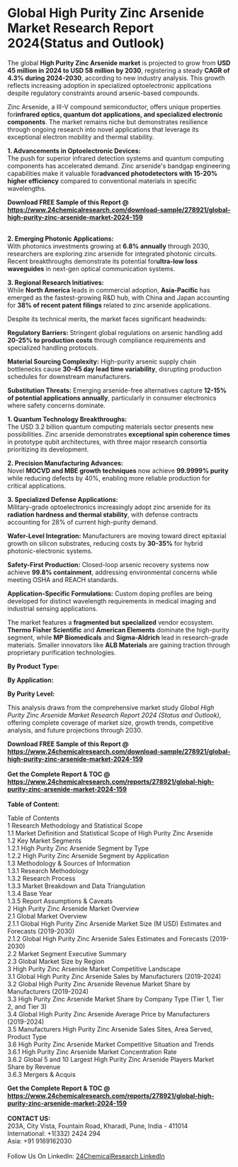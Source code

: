 <h1>Global High Purity Zinc Arsenide Market Research Report 2024(Status and Outlook)</h1><p>The global <strong>High Purity Zinc Arsenide market</strong> is projected to grow from <strong>USD 45 million in 2024 to USD 58 million by 2030</strong>, registering a steady <strong>CAGR of 4.3% during 2024-2030</strong>, according to new industry analysis. This growth reflects increasing adoption in specialized optoelectronic applications despite regulatory constraints around arsenic-based compounds.</p><p>Zinc Arsenide, a III-V compound semiconductor, offers unique properties for<strong>infrared optics, quantum dot applications, and specialized electronic components</strong>. The market remains niche but demonstrates resilience through ongoing research into novel applications that leverage its exceptional electron mobility and thermal stability.</p><p><strong>1. Advancements in Optoelectronic Devices:</strong><br>
The push for superior infrared detection systems and quantum computing components has accelerated demand. Zinc arsenide's bandgap engineering capabilities make it valuable for<strong>advanced photodetectors with 15-20% higher efficiency</strong> compared to conventional materials in specific wavelengths.</p><div><b>Download FREE Sample of this Report @ 
            <a href="https://www.24chemicalresearch.com/download-sample/278921/global-high-purity-zinc-arsenide-market-2024-159">
            https://www.24chemicalresearch.com/download-sample/278921/global-high-purity-zinc-arsenide-market-2024-159</a></b></div><br><p><strong>2. Emerging Photonic Applications:</strong><br>
With photonics investments growing at <strong>6.8% annually</strong> through 2030, researchers are exploring zinc arsenide for integrated photonic circuits. Recent breakthroughs demonstrate its potential for<strong>ultra-low loss waveguides</strong> in next-gen optical communication systems.</p><p><strong>3. Regional Research Initiatives:</strong><br>
While <strong>North America</strong> leads in commercial adoption, <strong>Asia-Pacific</strong> has emerged as the fastest-growing R&amp;D hub, with China and Japan accounting for <strong>38% of recent patent filings</strong> related to zinc arsenide applications.</p><p>Despite its technical merits, the market faces significant headwinds:</p><p><strong>Regulatory Barriers:</strong> Stringent global regulations on arsenic handling add <strong>20-25% to production costs</strong> through compliance requirements and specialized handling protocols.</p><p><strong>Material Sourcing Complexity:</strong> High-purity arsenic supply chain bottlenecks cause <strong>30-45 day lead time variability</strong>, disrupting production schedules for downstream manufacturers.</p><p><strong>Substitution Threats:</strong> Emerging arsenide-free alternatives capture <strong>12-15% of potential applications annually</strong>, particularly in consumer electronics where safety concerns dominate.</p><p><strong>1. Quantum Technology Breakthroughs:</strong><br>
The USD 3.2 billion quantum computing materials sector presents new possibilities. Zinc arsenide demonstrates <strong>exceptional spin coherence times</strong> in prototype qubit architectures, with three major research consortia prioritizing its development.</p><p><strong>2. Precision Manufacturing Advances:</strong><br>
Novel <strong>MOCVD and MBE growth techniques</strong> now achieve <strong>99.9999% purity</strong> while reducing defects by 40%, enabling more reliable production for critical applications.</p><p><strong>3. Specialized Defense Applications:</strong><br>
Military-grade optoelectronics increasingly adopt zinc arsenide for its <strong>radiation hardness and thermal stability</strong>, with defense contracts accounting for 28% of current high-purity demand.</p><p><strong>Wafer-Level Integration:</strong> Manufacturers are moving toward direct epitaxial growth on silicon substrates, reducing costs by <strong>30-35%</strong> for hybrid photonic-electronic systems.</p><p><strong>Safety-First Production:</strong> Closed-loop arsenic recovery systems now achieve <strong>99.8% containment</strong>, addressing environmental concerns while meeting OSHA and REACH standards.</p><p><strong>Application-Specific Formulations:</strong> Custom doping profiles are being developed for distinct wavelength requirements in medical imaging and industrial sensing applications.</p><p>The market features a <strong>fragmented but specialized</strong> vendor ecosystem. <strong>Thermo Fisher Scientific</strong> and <strong>American Elements</strong> dominate the high-purity segment, while <strong>MP Biomedicals</strong> and <strong>Sigma-Aldrich</strong> lead in research-grade materials. Smaller innovators like <strong>ALB Materials</strong> are gaining traction through proprietary purification technologies.</p><p><strong>By Product Type:</strong></p><p><strong>By Application:</strong></p><p><strong>By Purity Level:</strong></p><p>This analysis draws from the comprehensive market study <em>Global High Purity Zinc Arsenide Market Research Report 2024 (Status and Outlook)</em>, offering complete coverage of market size, growth trends, competitive analysis, and future projections through 2030.</p><div><b>Download FREE Sample of this Report @ 
            <a href="https://www.24chemicalresearch.com/download-sample/278921/global-high-purity-zinc-arsenide-market-2024-159">
            https://www.24chemicalresearch.com/download-sample/278921/global-high-purity-zinc-arsenide-market-2024-159</a></b></div><br><div><b>Get the Complete Report & TOC @ 
            <a href="https://www.24chemicalresearch.com/reports/278921/global-high-purity-zinc-arsenide-market-2024-159">
            https://www.24chemicalresearch.com/reports/278921/global-high-purity-zinc-arsenide-market-2024-159</a></b></div><br>
            <b>Table of Content:</b><p>Table of Contents<br />
 1 Research Methodology and Statistical Scope<br />
 1.1 Market Definition and Statistical Scope of High Purity Zinc Arsenide<br />
 1.2 Key Market Segments<br />
 1.2.1 High Purity Zinc Arsenide Segment by Type<br />
 1.2.2 High Purity Zinc Arsenide Segment by Application<br />
 1.3 Methodology & Sources of Information<br />
 1.3.1 Research Methodology<br />
 1.3.2 Research Process<br />
 1.3.3 Market Breakdown and Data Triangulation<br />
 1.3.4 Base Year<br />
 1.3.5 Report Assumptions & Caveats<br />
 2 High Purity Zinc Arsenide Market Overview<br />
 2.1 Global Market Overview<br />
 2.1.1 Global High Purity Zinc Arsenide Market Size (M USD) Estimates and Forecasts (2019-2030)<br />
 2.1.2 Global High Purity Zinc Arsenide Sales Estimates and Forecasts (2019-2030)<br />
 2.2 Market Segment Executive Summary<br />
 2.3 Global Market Size by Region<br />
 3 High Purity Zinc Arsenide Market Competitive Landscape<br />
 3.1 Global High Purity Zinc Arsenide Sales by Manufacturers (2019-2024)<br />
 3.2 Global High Purity Zinc Arsenide Revenue Market Share by Manufacturers (2019-2024)<br />
 3.3 High Purity Zinc Arsenide Market Share by Company Type (Tier 1, Tier 2, and Tier 3)<br />
 3.4 Global High Purity Zinc Arsenide Average Price by Manufacturers (2019-2024)<br />
 3.5 Manufacturers High Purity Zinc Arsenide Sales Sites, Area Served, Product Type<br />
 3.6 High Purity Zinc Arsenide Market Competitive Situation and Trends<br />
 3.6.1 High Purity Zinc Arsenide Market Concentration Rate<br />
 3.6.2 Global 5 and 10 Largest High Purity Zinc Arsenide Players Market Share by Revenue<br />
 3.6.3 Mergers & Acquis</p><div><b>Get the Complete Report & TOC @ 
            <a href="https://www.24chemicalresearch.com/reports/278921/global-high-purity-zinc-arsenide-market-2024-159">
            https://www.24chemicalresearch.com/reports/278921/global-high-purity-zinc-arsenide-market-2024-159</a></b></div><br><b>CONTACT US:</b><br>
            203A, City Vista, Fountain Road, Kharadi, Pune, India - 411014<br>
            International: +1(332) 2424 294<br>
            Asia: +91 9169162030 <br><br>
            Follow Us On LinkedIn: <a href="https://www.linkedin.com/company/24chemicalresearch/">24ChemicalResearch LinkedIn</a>